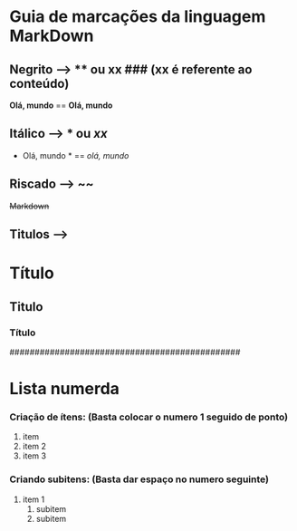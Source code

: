 # **Guia de marcações da linguagem MarkDown**

## Negrito --> ** ou __xx__ ### (xx é referente ao conteúdo)
**Olá, mundo** == __Olá, mundo__

## Itálico --> * ou _xx_
* Olá, mundo * == _olá, mundo_


## Riscado --> ~~
~~Markdown~~
## Titulos --> # 
# Título
## Titulo
### Título



##############################################

# Lista numerda
### Criação de ítens: (Basta colocar o numero 1 seguido de ponto)
1. item
2. item 2
3. item 3

### Criando subitens: (Basta dar espaço no numero seguinte)
1. item 1
      1. subitem
      2. subitem



